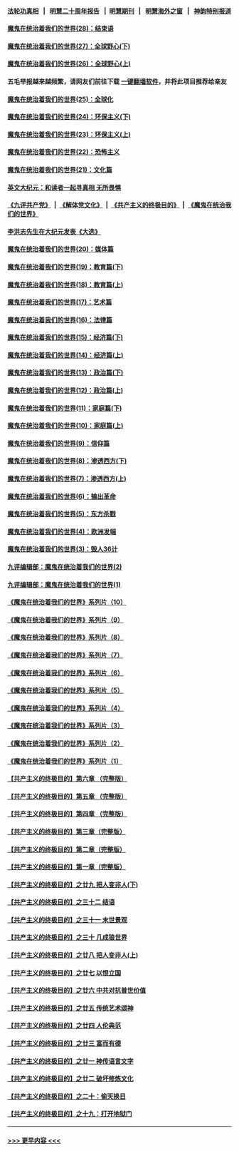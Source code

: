 #### [法轮功真相](https://github.com/gfw-breaker/truth/blob/master/README.md?t=0) &nbsp;&nbsp;|&nbsp;&nbsp; [明慧二十周年报告](https://github.com/gfw-breaker/mh-reports/blob/master/README.md?t=0) &nbsp;&nbsp;|&nbsp;&nbsp;[明慧期刊](https://github.com/gfw-breaker/mh-qikan) &nbsp;&nbsp;|&nbsp;&nbsp; [明慧海外之窗](https://github.com/gfw-breaker/mh-news/blob/master/README.md?t=0) &nbsp;&nbsp;|&nbsp;&nbsp; [神韵特别报道](https://github.com/gfw-breaker/mh-news/blob/master/shenyun.md?t=0)
#### [魔鬼在统治着我们的世界(28)：结束语](../pages/nsc422/n10936246.md?t=06130452) 
#### [魔鬼在统治着我们的世界(27)：全球野心(下)](../pages/nsc422/n10928319.md?t=06130452) 
#### [魔鬼在统治着我们的世界(26)：全球野心(上)](../pages/nsc422/n10900318.md?t=06130452) 
#### 五毛举报越来越频繁，请网友们前往下载 [一键翻墙软件](https://github.com/gfw-breaker/ssr-accounts)，并将此项目推荐给亲友
#### [魔鬼在统治着我们的世界(25)：全球化](../pages/nsc422/n10788205.md?t=06130452) 
#### [魔鬼在统治着我们的世界(24)：环保主义(下)](../pages/nsc422/n10695307.md?t=06130452) 
#### [魔鬼在统治着我们的世界(23)：环保主义(上)](../pages/nsc422/n10688613.md?t=06130452) 
#### [魔鬼在统治着我们的世界(22)：恐怖主义](../pages/nsc422/n10614727.md?t=06130452) 
#### [魔鬼在统治着我们的世界(21)：文化篇](../pages/nsc422/n10597706.md?t=06130452) 
#### [英文大纪元：和读者一起寻真相 无所畏惧](../pages/nsc422/n12542027.md?t=06130452) 
#### [《九评共产党》](https://github.com/begood0513/9ping.md/blob/master/README.md) &nbsp;|&nbsp; [《解体党文化》](../../../../jtdwh.md/blob/master/README.md)  &nbsp;|&nbsp; [《共产主义的终极目的》](../../../../gczydzjmd.md/blob/master/README.md) &nbsp;|&nbsp; [《魔鬼在统治我们的世界》](../../../../mgztzwmdsj.md/blob/master/README.md) 
#### [李洪志先生在大纪元发表《大选》](../pages/nsc422/n12534746.md?t=06130452) 
#### [魔鬼在统治着我们的世界(20)：媒体篇](../pages/nsc422/n10586579.md?t=06130452) 
#### [魔鬼在统治着我们的世界(19)：教育篇(下)](../pages/nsc422/n10564808.md?t=06130452) 
#### [魔鬼在统治着我们的世界(18)：教育篇(上)](../pages/nsc422/n10526970.md?t=06130452) 
#### [魔鬼在统治着我们的世界(17)：艺术篇](../pages/nsc422/n10499093.md?t=06130452) 
#### [魔鬼在统治着我们的世界(16)：法律篇](../pages/nsc422/n10485969.md?t=06130452) 
#### [魔鬼在统治着我们的世界(15)：经济篇(下)](../pages/nsc422/n10469975.md?t=06130452) 
#### [魔鬼在统治着我们的世界(14)：经济篇(上)](../pages/nsc422/n10457370.md?t=06130452) 
#### [魔鬼在统治着我们的世界(13)：政治篇(下)](../pages/nsc422/n10448270.md?t=06130452) 
#### [魔鬼在统治着我们的世界(12)：政治篇(上)](../pages/nsc422/n10444576.md?t=06130452) 
#### [魔鬼在统治着我们的世界(11)：家庭篇(下)](../pages/nsc422/n10440961.md?t=06130452) 
#### [魔鬼在统治着我们的世界(10)：家庭篇(上)](../pages/nsc422/n10435448.md?t=06130452) 
#### [魔鬼在统治着我们的世界(9)：信仰篇](../pages/nsc422/n10432159.md?t=06130452) 
#### [魔鬼在统治着我们的世界(8)：渗透西方(下)](../pages/nsc422/n10429603.md?t=06130452) 
#### [魔鬼在统治着我们的世界(7)：渗透西方(上)](../pages/nsc422/n10426013.md?t=06130452) 
#### [魔鬼在统治着我们的世界(6)：输出革命](../pages/nsc422/n10421536.md?t=06130452) 
#### [魔鬼在统治着我们的世界(5)：东方杀戮](../pages/nsc422/n10417707.md?t=06130452) 
#### [魔鬼在统治着我们的世界(4)：欧洲发端](../pages/nsc422/n10414890.md?t=06130452) 
#### [魔鬼在统治着我们的世界(3)：毁人36计](../pages/nsc422/n10411583.md?t=06130452) 
#### [九评编辑部：魔鬼在统治着我们的世界(2)](../pages/nsc422/n10410036.md?t=06130452) 
#### [九评编辑部：魔鬼在统治着我们的世界(1)](../pages/nsc422/n10406825.md?t=06130452) 
#### [《魔鬼在统治着我们的世界》系列片（10）](../pages/nsc422/n12292670.md?t=06130452) 
#### [《魔鬼在统治着我们的世界》系列片（9）](../pages/nsc422/n12290859.md?t=06130452) 
#### [《魔鬼在统治着我们的世界》系列片（8）](../pages/nsc422/n12287445.md?t=06130452) 
#### [《魔鬼在统治着我们的世界》系列片（7）](../pages/nsc422/n12283425.md?t=06130452) 
#### [《魔鬼在统治着我们的世界》系列片（6）](../pages/nsc422/n12282314.md?t=06130452) 
#### [《魔鬼在统治着我们的世界》系列片（5）](../pages/nsc422/n12281419.md?t=06130452) 
#### [《魔鬼在统治着我们的世界》系列片（4）](../pages/nsc422/n12274024.md?t=06130452) 
#### [《魔鬼在统治着我们的世界》系列片（3）](../pages/nsc422/n12271322.md?t=06130452) 
#### [《魔鬼在统治着我们的世界》系列片（2）](../pages/nsc422/n12269049.md?t=06130452) 
#### [《魔鬼在统治着我们的世界》系列片（1）](../pages/nsc422/n12267575.md?t=06130452) 
#### [【共产主义的终极目的】第六章 （完整版）](../pages/nsc422/n11428913.md?t=06130452) 
#### [【共产主义的终极目的】第五章 （完整版）](../pages/nsc422/n11428912.md?t=06130452) 
#### [【共产主义的终极目的】第四章 （完整版）](../pages/nsc422/n11428907.md?t=06130452) 
#### [【共产主义的终极目的】第三章（完整版）](../pages/nsc422/n11428848.md?t=06130452) 
#### [【共产主义的终极目的】第二章（完整版）](../pages/nsc422/n11428831.md?t=06130452) 
#### [【共产主义的终极目的】第一章（完整版）](../pages/nsc422/n11417651.md?t=06130452) 
#### [【共产主义的终极目的】之廿九 把人变非人(下)](../pages/nsc422/n11344140.md?t=06130452) 
#### [【共产主义的终极目的】之三十二 结语](../pages/nsc422/n11360535.md?t=06130452) 
#### [【共产主义的终极目的】之三十一 末世景观](../pages/nsc422/n11351129.md?t=06130452) 
#### [【共产主义的终极目的】之三十 几成狼世界](../pages/nsc422/n11348280.md?t=06130452) 
#### [【共产主义的终极目的】之廿八 把人变非人(上)](../pages/nsc422/n11340492.md?t=06130452) 
#### [【共产主义的终极目的】之廿七 以恨立国](../pages/nsc422/n11336944.md?t=06130452) 
#### [【共产主义的终极目的】之廿六 中共对抗普世价值](../pages/nsc422/n11324785.md?t=06130452) 
#### [【共产主义的终极目的】之廿五 传统艺术颂神](../pages/nsc422/n11296396.md?t=06130452) 
#### [【共产主义的终极目的】之廿四 人伦典范](../pages/nsc422/n11296397.md?t=06130452) 
#### [【共产主义的终极目的】之廿三 富而有德](../pages/nsc422/n11283598.md?t=06130452) 
#### [【共产主义的终极目的】之廿一 神传语言文字](../pages/nsc422/n11263265.md?t=06130452) 
#### [【共产主义的终极目的】之廿二 破坏修炼文化](../pages/nsc422/n11245728.md?t=06130452) 
#### [【共产主义的终极目的】之二十：偷天换日](../pages/nsc422/n11238846.md?t=06130452) 
#### [【共产主义的终极目的】之十九：打开地狱门](../pages/nsc422/n11206376.md?t=06130452) 

----
#### [ >>> 更早内容 <<< ](../indexes/nsc422-earlier.md)
